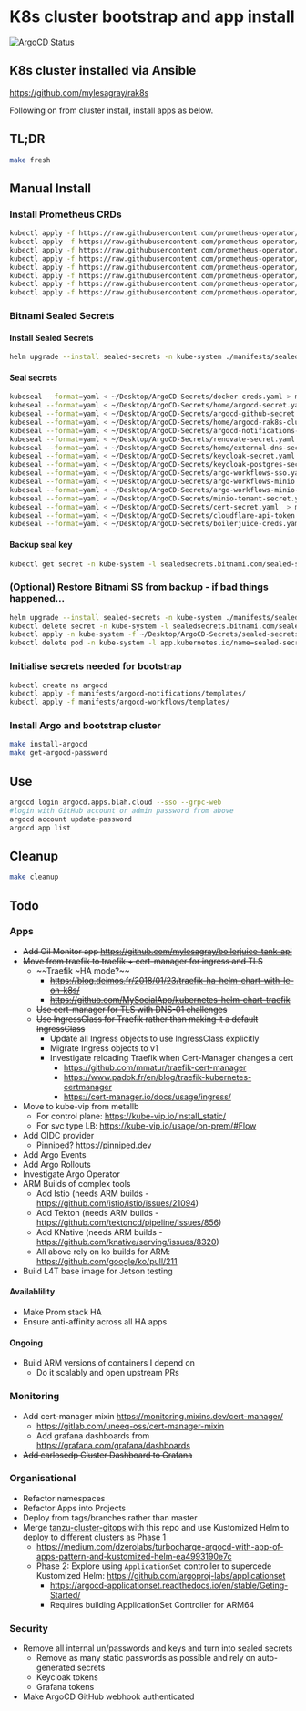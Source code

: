 # K8s cluster bootstrap and app install

[![ArgoCD Status](https://argocd.apps.blah.cloud/api/badge?name=bootstrap&revision=true)](https://argocd.apps.blah.cloud/applications/bootstrap)

## K8s cluster installed via Ansible

<https://github.com/mylesagray/rak8s>

Following on from cluster install, install apps as below.
## TL;DR

```sh
make fresh
```

## Manual Install
### Install Prometheus CRDs

```sh
kubectl apply -f https://raw.githubusercontent.com/prometheus-operator/prometheus-operator/v0.49.0/example/prometheus-operator-crd/monitoring.coreos.com_alertmanagerconfigs.yaml
kubectl apply -f https://raw.githubusercontent.com/prometheus-operator/prometheus-operator/v0.49.0/example/prometheus-operator-crd/monitoring.coreos.com_alertmanagers.yaml
kubectl apply -f https://raw.githubusercontent.com/prometheus-operator/prometheus-operator/v0.49.0/example/prometheus-operator-crd/monitoring.coreos.com_podmonitors.yaml
kubectl apply -f https://raw.githubusercontent.com/prometheus-operator/prometheus-operator/v0.49.0/example/prometheus-operator-crd/monitoring.coreos.com_probes.yaml
kubectl apply -f https://raw.githubusercontent.com/prometheus-operator/prometheus-operator/v0.49.0/example/prometheus-operator-crd/monitoring.coreos.com_prometheuses.yaml
kubectl apply -f https://raw.githubusercontent.com/prometheus-operator/prometheus-operator/v0.49.0/example/prometheus-operator-crd/monitoring.coreos.com_prometheusrules.yaml
kubectl apply -f https://raw.githubusercontent.com/prometheus-operator/prometheus-operator/v0.49.0/example/prometheus-operator-crd/monitoring.coreos.com_servicemonitors.yaml
kubectl apply -f https://raw.githubusercontent.com/prometheus-operator/prometheus-operator/v0.49.0/example/prometheus-operator-crd/monitoring.coreos.com_thanosrulers.yaml
```

### Bitnami Sealed Secrets

#### Install Sealed Secrets

```sh
helm upgrade --install sealed-secrets -n kube-system ./manifests/sealed-secrets -f manifests/sealed-secrets/values.yaml
```

#### Seal secrets

```sh
kubeseal --format=yaml < ~/Desktop/ArgoCD-Secrets/docker-creds.yaml > manifests/registry-creds/docker-creds-sealed.yaml
kubeseal --format=yaml < ~/Desktop/ArgoCD-Secrets/home/argocd-secret.yaml > manifests/argocd/templates/argocd-sealed-secret.yaml
kubeseal --format=yaml < ~/Desktop/ArgoCD-Secrets/argocd-github-secret.yaml > manifests/argocd/templates/argocd-github-sealed-secret.yaml
kubeseal --format=yaml < ~/Desktop/ArgoCD-Secrets/home/argocd-rak8s-cluster-secret.yaml > manifests/argocd/templates/argocd-rak8s-cluster-sealed-secret.yaml
kubeseal --format=yaml < ~/Desktop/ArgoCD-Secrets/argocd-notifications-secret.yaml > manifests/argocd-notifications/templates/argocd-notifications-secret-sealed.yaml
kubeseal --format=yaml < ~/Desktop/ArgoCD-Secrets/renovate-secret.yaml > manifests/renovate/templates/renovate-sealed-secret.yaml
kubeseal --format=yaml < ~/Desktop/ArgoCD-Secrets/home/external-dns-secret.yaml > manifests/external-dns/templates/external-dns-secret-sealed.yaml
kubeseal --format=yaml < ~/Desktop/ArgoCD-Secrets/keycloak-secret.yaml > manifests/keycloak/templates/keycloak-secret-sealed.yaml
kubeseal --format=yaml < ~/Desktop/ArgoCD-Secrets/keycloak-postgres-secret.yaml > manifests/keycloak/templates/keycloak-postgres-secret-sealed.yaml
kubeseal --format=yaml < ~/Desktop/ArgoCD-Secrets/argo-workflows-sso.yaml  > manifests/argocd-workflows/templates/argo-workflows-sso-sealed.yaml
kubeseal --format=yaml < ~/Desktop/ArgoCD-Secrets/argo-workflows-minio.yaml  > manifests/argocd-workflows/templates/argo-workflows-minio-sealed.yaml
kubeseal --format=yaml < ~/Desktop/ArgoCD-Secrets/argo-workflows-minio-minio.yaml  > manifests/minio-operator/templates/argo-workflows-minio-minio-sealed.yaml
kubeseal --format=yaml < ~/Desktop/ArgoCD-Secrets/minio-tenant-secret.yaml  > manifests/minio-operator/templates/minio-tenant-secret-sealed.yaml
kubeseal --format=yaml < ~/Desktop/ArgoCD-Secrets/cert-secret.yaml  > manifests/kube-prometheus-stack/templates/cert-secret-sealed.yaml
kubeseal --format=yaml < ~/Desktop/ArgoCD-Secrets/cloudflare-api-token.yaml  > manifests/cert-manager/templates/cloudflare-api-token-sealed.yaml
kubeseal --format=yaml < ~/Desktop/ArgoCD-Secrets/boilerjuice-creds.yaml > manifests/oil-monitor/boilerjuice-creds-sealed.yaml
```

#### Backup seal key

```sh
kubectl get secret -n kube-system -l sealedsecrets.bitnami.com/sealed-secrets-key -o yaml > ~/Desktop/ArgoCD-Secrets/sealed-secrets-master.key
```

### (Optional) Restore Bitnami SS from backup - if bad things happened...

```sh
helm upgrade --install sealed-secrets -n kube-system ./manifests/sealed-secrets -f manifests/sealed-secrets/values.yaml
kubectl delete secret -n kube-system -l sealedsecrets.bitnami.com/sealed-secrets-key=active
kubectl apply -n kube-system -f ~/Desktop/ArgoCD-Secrets/sealed-secrets-master.key
kubectl delete pod -n kube-system -l app.kubernetes.io/name=sealed-secrets
```

### Initialise secrets needed for bootstrap

```sh
kubectl create ns argocd
kubectl apply -f manifests/argocd-notifications/templates/
kubectl apply -f manifests/argocd-workflows/templates/
```

### Install Argo and bootstrap cluster

```sh
make install-argocd
make get-argocd-password
```

## Use

```sh
argocd login argocd.apps.blah.cloud --sso --grpc-web
#login with GitHub account or admin password from above
argocd account update-password
argocd app list
```

## Cleanup

```sh
make cleanup
```

## Todo

### Apps

* ~~Add Oil Monitor app <https://github.com/mylesagray/boilerjuice-tank-api>~~
* ~~Move from traefik to traefik + cert-manager for ingress and TLS~~
  * ~~Traefik ~HA mode?~~
    * ~~<https://blog.deimos.fr/2018/01/23/traefik-ha-helm-chart-with-le-on-k8s/>~~
    * ~~<https://github.com/MySocialApp/kubernetes-helm-chart-traefik>~~
  * ~~Use cert-manager for TLS with DNS-01 challenges~~
  * ~~Use IngressClass for Traefik rather than making it a default IngressClass~~
    * Update all Ingress objects to use IngressClass explicitly
    * Migrate Ingress objects to v1
    * Investigate reloading Traefik when Cert-Manager changes a cert
      * <https://github.com/mmatur/traefik-cert-manager>
      * <https://www.padok.fr/en/blog/traefik-kubernetes-certmanager>
      * <https://cert-manager.io/docs/usage/ingress/>
* Move to kube-vip from metallb
  * For control plane: <https://kube-vip.io/install_static/>
  * For svc type LB: <https://kube-vip.io/usage/on-prem/#Flow>
* Add OIDC provider
  * Pinniped? <https://pinniped.dev>
* Add Argo Events
* Add Argo Rollouts
* Investigate Argo Operator
* ARM Builds of complex tools
  * Add Istio (needs ARM builds - <https://github.com/istio/istio/issues/21094>)
  * Add Tekton (needs ARM builds - <https://github.com/tektoncd/pipeline/issues/856>)
  * Add KNative (needs ARM builds - <https://github.com/knative/serving/issues/8320>)
  * All above rely on ko builds for ARM: <https://github.com/google/ko/pull/211>
* Build L4T base image for Jetson testing

#### Availablility

* Make Prom stack HA
* Ensure anti-affinity across all HA apps

#### Ongoing

* Build ARM versions of containers I depend on
  * Do it scalably and open upstream PRs

### Monitoring

* Add cert-manager mixin <https://monitoring.mixins.dev/cert-manager/>
  * <https://gitlab.com/uneeq-oss/cert-manager-mixin>
  * Add grafana dashboards from <https://grafana.com/grafana/dashboards>
* ~~Add carlosedp Cluster Dashboard to Grafana~~

### Organisational

* Refactor namespaces
* Refactor Apps into Projects
* Deploy from tags/branches rather than master
* Merge [tanzu-cluster-gitops](https://github.com/mylesagray/tanzu-cluster-gitops) with this repo and use Kustomized Helm to deploy to different clusters as Phase 1
  * <https://medium.com/dzerolabs/turbocharge-argocd-with-app-of-apps-pattern-and-kustomized-helm-ea4993190e7c>
  * Phase 2: Explore using `ApplicationSet` controller to supercede Kustomized Helm: <https://github.com/argoproj-labs/applicationset>
    * <https://argocd-applicationset.readthedocs.io/en/stable/Geting-Started/>
    * Requires building ApplicationSet Controller for ARM64

### Security

* Remove all internal un/passwords and keys and turn into sealed secrets
  * Remove as many static passwords as possible and rely on auto-generated secrets
  * Keycloak tokens
  * Grafana tokens
* Make ArgoCD GitHub webhook authenticated
